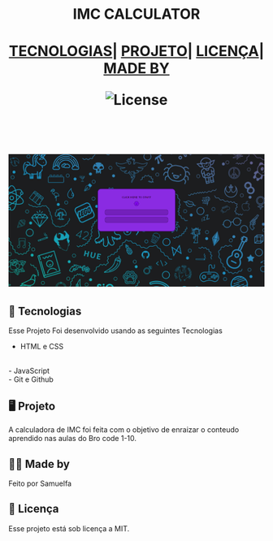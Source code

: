 <h1 align= "center">IMC CALCULATOR<h1>


<p align="center">
</p>

<p align="center">
<a href="#tecnologias">TECNOLOGIAS</a>|
<a href="#️-projeto">PROJETO</a>|
<a href="#memo-licença">LICENÇA</a>|
<a href="#-made-by">MADE BY</a>
<p>

<p align="center">
  <img alt="License" src="https://img.shields.io/static/v1?label=license&message=MIT&color=49AA26&labelColor=000000">
</p>

<br>   

<p align="center">
<img alt="Preview" src="./GitHub/Preview.png"><img>
<p>

## 🚀 Tecnologias

Esse Projeto Foi desenvolvido usando as seguintes Tecnologias

- HTML e CSS
<br>
- JavaScript
<br>
- Git e Github

## 🖥️ Projeto

A calculadora de IMC foi feita com o objetivo de enraizar o conteudo aprendido nas aulas do Bro code 1-10.

## 👨‍💻 Made by 

Feito por Samuelfa


## :memo: Licença

Esse projeto está sob licença a MIT. 

